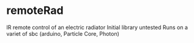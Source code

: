 # remoteRad
IR remote control of an electric radiator
Initial library untested
Runs on a variet of sbc (arduino, Particle Core, Photon)

